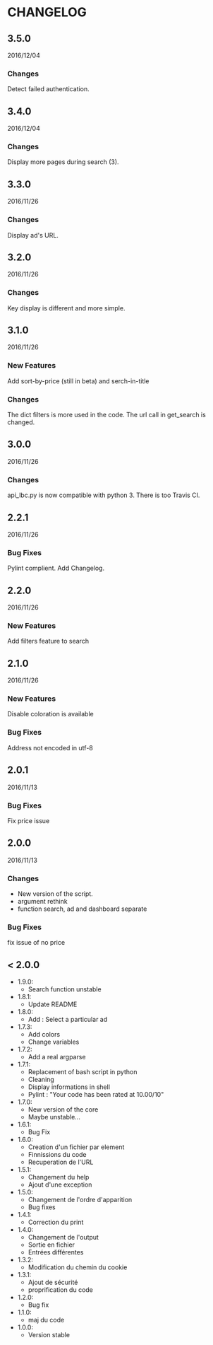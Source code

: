 CHANGELOG
=========

3.5.0
-----

2016/12/04

### Changes

Detect failed authentication.


3.4.0
-----

2016/12/04

### Changes

Display more pages during search (3).



3.3.0
-----

2016/11/26

### Changes

Display ad's URL.



3.2.0
-----

2016/11/26

### Changes

Key display is different and more simple.



3.1.0
-----

2016/11/26

### New Features

Add sort-by-price (still in beta) and serch-in-title

### Changes

The dict filters is more used in the code. The url call in get_search is changed.



3.0.0
-----

2016/11/26

### Changes

api_lbc.py is now compatible with python 3. There is too Travis CI.


2.2.1
-----

2016/11/26

### Bug Fixes

Pylint complient. Add Changelog.


2.2.0
-----

2016/11/26

### New Features

Add filters feature to search


2.1.0
-----

2016/11/26

### New Features

Disable coloration is available

### Bug Fixes

Address not encoded in utf-8



2.0.1
-----

2016/11/13

### Bug Fixes

Fix price issue



2.0.0
-----

2016/11/13

### Changes

  * New version of the script.
  * argument rethink
  * function search, ad and dashboard separate

### Bug Fixes

fix issue of no price


< 2.0.0
-------

- 1.9.0:
  * Search function unstable
- 1.8.1:
  * Update README
- 1.8.0:
  * Add : Select a particular ad
- 1.7.3:
  * Add colors
  * Change variables
- 1.7.2:
  * Add a real argparse
- 1.7.1:
  * Replacement of bash script in python
  * Cleaning
  * Display informations in shell
  * Pylint : "Your code has been rated at 10.00/10"
- 1.7.0:
  * New version of the core
  * Maybe unstable...
- 1.6.1:
  * Bug Fix
- 1.6.0:
  * Creation d'un fichier par element
  * Finnissions du code
  * Recuperation de l'URL
- 1.5.1:
  * Changement du help
  * Ajout d'une exception
- 1.5.0:
  * Changement de l'ordre d'apparition
  * Bug fixes
- 1.4.1:
  * Correction du print
- 1.4.0:
  * Changement de l'output
  * Sortie en fichier
  * Entrées différentes
- 1.3.2:
  * Modification du chemin du cookie
- 1.3.1:
  * Ajout de sécurité
  * proprification du code
- 1.2.0:
  * Bug fix
- 1.1.0:
  * maj du code
- 1.0.0:
  * Version stable
